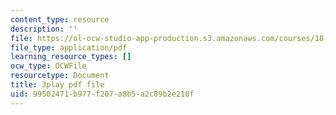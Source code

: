```yaml
---
content_type: resource
description: ''
file: https://ol-ocw-studio-app-production.s3.amazonaws.com/courses/18-06sc-linear-algebra-fall-2011/99502471b977f207a8b5a2c89b2e218f_55AoWKZZtww.pdf
file_type: application/pdf
learning_resource_types: []
ocw_type: OCWFile
resourcetype: Document
title: 3play pdf file
uid: 99502471-b977-f207-a8b5-a2c89b2e218f
---
```


